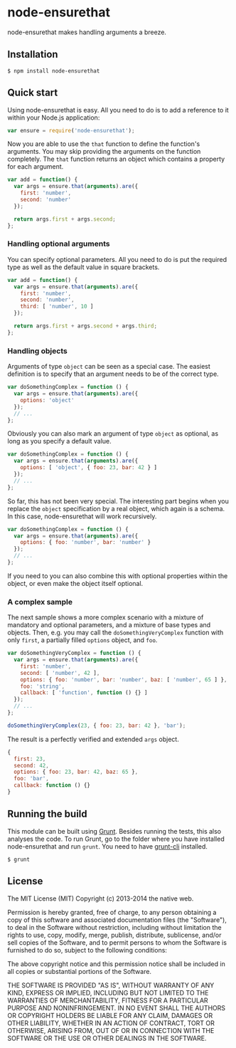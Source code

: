 # node-ensurethat

node-ensurethat makes handling arguments a breeze.

## Installation

    $ npm install node-ensurethat

## Quick start

Using node-ensurethat is easy. All you need to do is to add a reference to it within your Node.js application:

```javascript
var ensure = require('node-ensurethat');
```

Now you are able to use the `that` function to define the function's arguments. You may skip providing the arguments on the function completely. The `that` function returns an object which contains a property for each argument.

```javascript
var add = function() {
  var args = ensure.that(arguments).are({
    first: 'number',
    second: 'number'
  });

  return args.first + args.second;
};
```

### Handling optional arguments

You can specify optional parameters. All you need to do is put the required type as well as the default value in square brackets.

```javascript
var add = function() {
  var args = ensure.that(arguments).are({
    first: 'number',
    second: 'number',
    third: [ 'number', 10 ]
  });

  return args.first + args.second + args.third;
};
```

### Handling objects

Arguments of type `object` can be seen as a special case. The easiest definition is to specify that an argument needs to be of the correct type.

```javascript
var doSomethingComplex = function () {
  var args = ensure.that(arguments).are({
    options: 'object'
  });
  // ...
};
```

Obviously you can also mark an argument of type `object` as optional, as long as you specify a default value.

```javascript
var doSomethingComplex = function () {
  var args = ensure.that(arguments).are({
    options: [ 'object', { foo: 23, bar: 42 } ]
  });
  // ...
};
```

So far, this has not been very special. The interesting part begins when you replace the `object` specification by a real object, which again is a schema. In this case, node-ensurethat will work recursively.

```javascript
var doSomethingComplex = function () {
  var args = ensure.that(arguments).are({
    options: { foo: 'number', bar: 'number' }
  });
  // ...
};
```

If you need to you can also combine this with optional properties within the object, or even make the object itself optional.

### A complex sample

The next sample shows a more complex scenario with a mixture of mandatory and optional parameters, and a mixture of base types and objects. Then, e.g. you may call the `doSomethingVeryComplex` function with only `first`, a partially filled `options` object, and `foo`.

```javascript
var doSomethingVeryComplex = function () {
  var args = ensure.that(arguments).are({
    first: 'number',
    second: [ 'number', 42 ],
    options: { foo: 'number', bar: 'number', baz: [ 'number', 65 ] },
    foo: 'string',
    callback: [ 'function', function () {} ]
  });
  // ...
};

doSomethingVeryComplex(23, { foo: 23, bar: 42 }, 'bar');
```

The result is a perfectly verified and extended `args` object.

```javascript
{
  first: 23,
  second: 42,
  options: { foo: 23, bar: 42, baz: 65 },
  foo: 'bar',
  callback: function () {}
}
```

## Running the build

This module can be built using [Grunt](http://gruntjs.com/). Besides running the tests, this also analyses the code. To run Grunt, go to the folder where you have installed node-ensurethat and run `grunt`. You need to have [grunt-cli](https://github.com/gruntjs/grunt-cli) installed.

    $ grunt

## License

The MIT License (MIT)
Copyright (c) 2013-2014 the native web.

Permission is hereby granted, free of charge, to any person obtaining a copy of this software and associated documentation files (the "Software"), to deal in the Software without restriction, including without limitation the rights to use, copy, modify, merge, publish, distribute, sublicense, and/or sell copies of the Software, and to permit persons to whom the Software is furnished to do so, subject to the following conditions:

The above copyright notice and this permission notice shall be included in all copies or substantial portions of the Software.

THE SOFTWARE IS PROVIDED "AS IS", WITHOUT WARRANTY OF ANY KIND, EXPRESS OR IMPLIED, INCLUDING BUT NOT LIMITED TO THE WARRANTIES OF MERCHANTABILITY, FITNESS FOR A PARTICULAR PURPOSE AND NONINFRINGEMENT. IN NO EVENT SHALL THE AUTHORS OR COPYRIGHT HOLDERS BE LIABLE FOR ANY CLAIM, DAMAGES OR OTHER LIABILITY, WHETHER IN AN ACTION OF CONTRACT, TORT OR OTHERWISE, ARISING FROM, OUT OF OR IN CONNECTION WITH THE SOFTWARE OR THE USE OR OTHER DEALINGS IN THE SOFTWARE.

